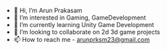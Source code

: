- 👋 Hi, I’m Arun Prakasam
- 👀 I’m interested in Gaming, GameDevelopment
- 🌱 I’m currently learning Unity Game Development
- 💞️ I’m looking to collaborate on 2d 3d game projects
- 📫 How to reach me - arunprksm23@gmail.com

<!---
arunprksm/arunprksm is a ✨ special ✨ repository because its `README.md` (this file) appears on your GitHub profile.
You can click the Preview link to take a look at your changes.
--->
